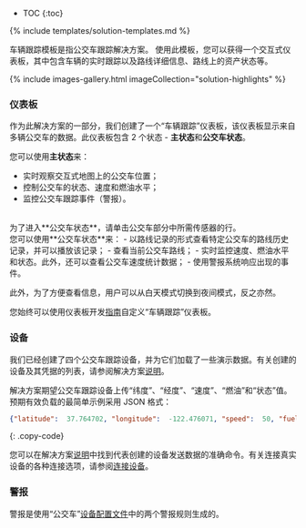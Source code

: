 * TOC
{:toc}

{% include templates/solution-templates.md %}

车辆跟踪模板是指公交车跟踪解决方案。
使用此模板，您可以获得一个交互式仪表板，其中包含车辆的实时跟踪以及路线详细信息、路线上的资产状态等。

{% include images-gallery.html imageCollection="solution-highlights" %}

### 仪表板

作为此解决方案的一部分，我们创建了一个“车辆跟踪”仪表板，该仪表板显示来自多辆公交车的数据。此仪表板包含 2 个状态 - **主状态**和**公交车状态**。

您可以使用**主状态**来：
- 实时观察交互式地图上的公交车位置；
- 控制公交车的状态、速度和燃油水平；
- 监控公交车跟踪事件（警报）。

<br>
为了进入**公交车状态**，请单击公交车部分中所需传感器的行。

<br>
您可以使用**公交车状态**来：
- 以路线记录的形式查看特定公交车的路线历史记录，并可以播放该记录；
- 查看当前公交车路线；
- 实时监控速度、燃油水平和状态。此外，还可以查看公交车速度统计数据；
- 使用警报系统响应出现的事件。

此外，为了方便查看信息，用户可以从白天模式切换到夜间模式，反之亦然。

您始终可以使用仪表板开发[指南](/docs/{{docsPrefix}}user-guide/dashboards/)自定义“车辆跟踪”仪表板。


### 设备

我们已经创建了四个公交车跟踪设备，并为它们加载了一些演示数据。有关创建的设备及其凭据的列表，请参阅解决方案[说明](/docs/{{docsPrefix}}solution-templates/overview/#install-solution-template)。

解决方案期望公交车跟踪设备上传“纬度”、“经度”、“速度”、“燃油”和“状态”值。预期有效负载的最简单示例采用 JSON 格式：

```json
{"latitude":  37.764702, "longitude":  -122.476071, "speed":  50, "fuel":  5, "status": "On route"}
```
{: .copy-code}

您可以在解决方案[说明](/docs/{{docsPrefix}}solution-templates/overview/#install-solution-template)中找到代表创建的设备发送数据的准确命令。有关连接真实设备的各种连接选项，请参阅[连接设备](/docs/{{docsPrefix}}getting-started-guides/connectivity/)。

### 警报

警报是使用“公交车”[设备配置文件](/docs/{{docsPrefix}}user-guide/device-profiles/)中的两个警报规则生成的。